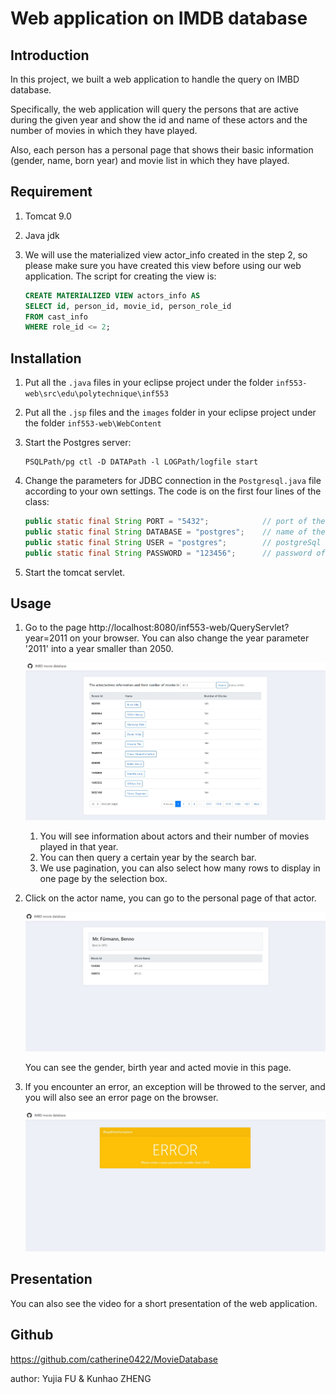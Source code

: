 # Web application on IMDB database

## Introduction

In this project, we built a web application to handle the query on IMBD database. 

Specifically, the web application will query the persons that are active during the given year and show the id and name of these actors and the number of movies in which they have played.

Also, each person has a personal page that shows their basic information (gender, name, born year) and movie list in which they have played.

## Requirement

1. Tomcat 9.0

2. Java jdk

3. We will use the materialized view actor_info created in the step 2, so please make sure you have created this view before using our web application. The script for creating the view is:

   ```sql
   CREATE MATERIALIZED VIEW actors_info AS
   SELECT id, person_id, movie_id, person_role_id
   FROM cast_info
   WHERE role_id <= 2;
   ```

## Installation

1. Put all the `.java` files in your eclipse project under the folder `inf553-web\src\edu\polytechnique\inf553`

2. Put all the `.jsp` files and the `images` folder in your eclipse project under the folder `inf553-web\WebContent`

3. Start the Postgres server:

   ```
   PSQLPath/pg ctl -D DATAPath -l LOGPath/logfile start
   ```

4. Change the parameters for JDBC connection in the `Postgresql.java` file according to your own settings. The code is on the first four lines of the class:

   ```java
   public static final String PORT = "5432"; 			// port of the postgreSql server
   public static final String DATABASE = "postgres"; 	// name of the IMDB database in your postgreSql
   public static final String USER = "postgres";		// postgreSql user name 
   public static final String PASSWORD = "123456";		// password of the user
   ```

5. Start the tomcat servlet.

## Usage

1. Go to the page http://localhost:8080/inf553-web/QueryServlet?year=2011 on your browser. You can also change the year parameter '2011' into a year smaller than 2050. 

   ![](.\presentation_pictures\index.jpg)

   1. You will see information about actors and their number of movies played in that year.
   2. You can then query a certain year by the search bar.
   3. We use pagination, you can also select how many rows to display in one page by the selection box.

2. Click on the actor name, you can go to the personal page of that actor.

   ![](.\presentation_pictures\actorInfo.jpg)

   You can see the gender, birth year and acted movie in this page.

3. If you encounter an error, an exception will be throwed to the server, and you will also see an error page on the browser.

   ![](.\presentation_pictures\error.jpg)

## Presentation

You can also see the video for a short presentation  of the web application.

## Github

https://github.com/catherine0422/MovieDatabase

author: Yujia FU & Kunhao ZHENG